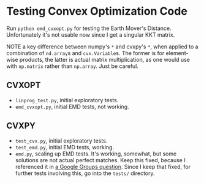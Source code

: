 # Testing Convex Optimization Code

Run `python emd_cvxopt.py` for testing the Earth Mover's Distance. Unfortunately it's not usable now
since I get a singular KKT matrix.

NOTE a key difference between numpy's `*` and cvxpy's `*`, when applied to a combination of
`nd.array`s and `cvx.Variable`s. The former is for element-wise products, the latter is actual
matrix multiplication, as one would use with `np.matrix` rather than `np.array`. Just be careful.


## CVXOPT

- `linprog_test.py`, initial exploratory tests.
- `emd_cvxopt.py`, initial EMD tests, not working.

## CVXPY

- `test_cvx.py`, initial exploratory tests.
- `test_emd.py`, initial EMD tests, working.
- `emd.py`, scaling up EMD tests. It's working, somewhat, but some solutions are not actual perfect
  matches. Keep this fixed, because I referenced it in [a Google Groups question][1]. Since I keep
  that fixed, for further tests involving this, go into the `tests/` directory.


[1]:https://groups.google.com/forum/#!topic/cvxpy/hS03fikOzl4
